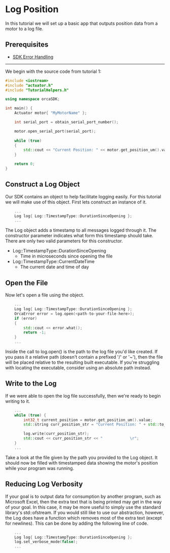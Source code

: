# Log Position

In this tutorial we will set up a basic app that outputs position data from a motor to a log file.

## Prerequisites
 - [SDK Error Handling](../04_SDKErrorHandling/SDKErrorHandling.md)
  
---

We begin with the source code from tutorial 1:

```./main.cpp
#include <iostream>
#include "actuator.h"
#include "TutorialHelpers.h"

using namespace orcaSDK;

int main() {
	Actuator motor{ "MyMotorName" };

	int serial_port = obtain_serial_port_number();

	motor.open_serial_port(serial_port);
	
	while (true)
	{
		std::cout << "Current Position: " << motor.get_position_um().value << "          \r";
	}

	return 0;
}
```

## Construct a Log Object

Our SDK contains an object to help facilitate logging easily. For this tutorial we will make use of this object. First lets construct an instance of it.

```./main.cpp
	...
	Log log{ Log::TimestampType::DurationSinceOpening };
	...
```

The Log object adds a timestamp to all messages logged through it. The constructor parameter indicates what form this timestamp should take. There are only two valid parameters for this constructor. 
- Log::TimestampType::DurationSinceOpening
  - Time in microseconds since opening the file
- Log::TimestampType::CurrentDateTime
  - The current date and time of day

## Open the File

Now let's open a file using the object.

```./main.cpp
	...
	Log log{ Log::TimestampType::DurationSinceOpening };
	OrcaError error = log.open(<path-to-your-file-here>);
	if (error)
	{
		std::cout << error.what(); 
		return -1;
	}
	...
```

Inside the call to log.open() is the path to the log file you'd like created. If you pass it a relative path (doesn't contain a prefixed '/' or '~'), then the file will be placed relative to the resulting built executable. If you're struggling with locating the executable, consider using an absolute path instead.

## Write to the Log

If we were able to open the log file successfully, then we're ready to begin writing to it.

```./main.cpp
	...
	while (true) {
		int32_t current_position = motor.get_position_um().value;
		std::string curr_position_str = "Current Position: " + std::to_string(current_position);

		log.write(curr_position_str);
		std::cout << curr_position_str << "            \r";
	}
	...
```

Take a look at the file given by the path you provided to the Log object. It should now be filled with timestamped data showing the motor's position while your program was running.

## Reducing Log Verbosity

If your goal is to output data for consumption by another program, such as Microsoft Excel, then the extra text that is being printed may get in the way of your goal. In this case, it may be more useful to simply use the standard library's std::ofstream. If you would still like to use our abstraction, however, the Log does have a function which removes most of the extra text (except for newlines). This can be done by adding the following line of code.

```./main.cpp
	...
	Log log{ Log::TimestampType::DurationSinceOpening };
	log.set_verbose_mode(false);
	...
```